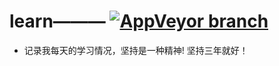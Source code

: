 # learn——— [![AppVeyor branch](https://img.shields.io/badge/%E6%9D%A8-%E6%96%B9%E6%B6%9B-green.svg?style=flat-square)](https://weibo.com/237800789)  

* 记录我每天的学习情况，坚持是一种精神! 坚持三年就好！


